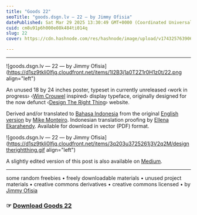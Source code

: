 ```yaml
---
title: "Goods 22"
seoTitle: "goods.dsgn.lv — 22 — by Jimmy Ofisia"
datePublished: Sat Mar 29 2025 13:30:49 GMT+0000 (Coordinated Universal Time)
cuid: cm8u91p6h000e08k484ti014q
slug: 22
cover: https://cdn.hashnode.com/res/hashnode/image/upload/v1743257639063/f2be002b-f1a1-4d8f-9c39-88befa1089a3.png

---
```


---

![goods.dsgn.lv — 22 — by Jimmy Ofisia](https://d1sz9tkli0lfjq.cloudfront.net/items/1I2B3j1a0T2Z1r0H1z0t/22.png align="left")

An unused 18 by 24 inches poster, typeset in currently unreleased ‹work in progress› ‹[Wim Crouwel](https://crouwel.stedelijk.nl/#Photo_box_work:57) inspired› display typeface, originally designed for the now defunct ‹[Design The Right Thing](http://web.archive.org/web/20190129102650/https://designtherightthing.com/)› website.

Derived and/or translated to [Bahasa Indonesia](https://en.wikipedia.org/wiki/Indonesian_language) from the original [English version](http://web.archive.org/web/20190211183236/https://designtherightthing.com/collections/frontpage/products/mike-monteiro) by [Mike Monteiro](https://mikemonteiro.com). Indonesian translation proofing by [Ellena Ekarahendy](https://ellenaekarahendy.medium.com). Available for download in vector (PDF) format.

![goods.dsgn.lv — 22 — by Jimmy Ofisia](https://d1sz9tkli0lfjq.cloudfront.net/items/3q203u3725261j3V2q2M/designtherightthing.gif align="left")

A slightly edited version of this post is also available on [Medium](https://ofisia.medium.com/a-designers-code-of-ethics-versi-bahasa-indonesia-4afff19d2460).

---

some random freebies • freely downloadable materials • unused project materials • creative commons derivatives • creative commons licensed • by [Jimmy Ofisia](https://dsgn.lv)

### ☞ [**Download** **Goods 22**](https://folder.dsgn.lv/b/goods22)
